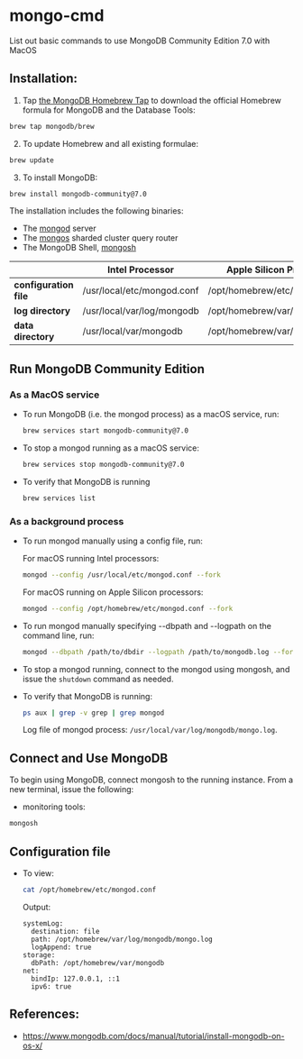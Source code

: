 # mongo-cmd

List out basic commands to use MongoDB Community Edition 7.0 with MacOS

## Installation:

1. Tap [the MongoDB Homebrew Tap](https://github.com/mongodb/homebrew-brew) to download the official Homebrew formula for MongoDB and the Database Tools:

```bash
brew tap mongodb/brew
```

2. To update Homebrew and all existing formulae:

```bash
brew update
```

3. To install MongoDB:

```bash
brew install mongodb-community@7.0
```

The installation includes the following binaries:

- The [mongod](https://www.mongodb.com/docs/manual/reference/program/mongod/#mongodb-binary-bin.mongod) server
- The [mongos](https://www.mongodb.com/docs/manual/reference/program/mongos/#mongodb-binary-bin.mongos) sharded cluster query router
- The MongoDB Shell, [mongosh](https://www.mongodb.com/docs/mongodb-shell/#mongodb-binary-bin.mongosh)

|                        | Intel Processor            | Apple Silicon Processor       |
| ---------------------- | -------------------------- | ----------------------------- |
| **configuration file** | /usr/local/etc/mongod.conf | /opt/homebrew/etc/mongod.conf |
| **log directory**      | /usr/local/var/log/mongodb | /opt/homebrew/var/log/mongodb |
| **data directory**     | /usr/local/var/mongodb     | /opt/homebrew/var/mongodb     |

## Run MongoDB Community Edition

### As a MacOS service

- To run MongoDB (i.e. the mongod process) as a macOS service, run:

  ```bash
  brew services start mongodb-community@7.0
  ```

- To stop a mongod running as a macOS service:

  ```bash
  brew services stop mongodb-community@7.0
  ```

- To verify that MongoDB is running

  ```bash
  brew services list
  ```

### As a background process

- To run mongod manually using a config file, run:

  For macOS running Intel processors:

  ```bash
  mongod --config /usr/local/etc/mongod.conf --fork
  ```

  For macOS running on Apple Silicon processors:

  ```bash
  mongod --config /opt/homebrew/etc/mongod.conf --fork
  ```

- To run mongod manually specifying --dbpath and --logpath on the command line, run:

  ```bash
  mongod --dbpath /path/to/dbdir --logpath /path/to/mongodb.log --fork
  ```

- To stop a mongod running, connect to the mongod using mongosh, and issue the `shutdown` command as needed.

- To verify that MongoDB is running:

  ```bash
  ps aux | grep -v grep | grep mongod
  ```

  Log file of mongod process: `/usr/local/var/log/mongodb/mongo.log`.

## Connect and Use MongoDB

To begin using MongoDB, connect mongosh to the running instance. From a new terminal, issue the following:

- monitoring tools:

```bash
mongosh
```

## Configuration file

- To view:

  ```bash
  cat /opt/homebrew/etc/mongod.conf
  ```

  Output:

  ```
  systemLog:
    destination: file
    path: /opt/homebrew/var/log/mongodb/mongo.log
    logAppend: true
  storage:
    dbPath: /opt/homebrew/var/mongodb
  net:
    bindIp: 127.0.0.1, ::1
    ipv6: true
  ```

## References:

- https://www.mongodb.com/docs/manual/tutorial/install-mongodb-on-os-x/
